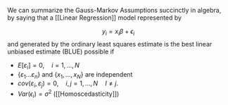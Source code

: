 We can summarize the Gauss-Markov Assumptions succinctly in algebra, by saying that a [[Linear Regression]] model represented by

$$
y_{i } = x_{i}\beta + \epsilon_{i}
$$
and generated by the ordinary least squares estimate is the best linear unbiased estimate (BLUE) possible if
- $E[{ε_i}] = 0, \quad i = 1, … , N$
- $\{ε_1…ε_n\}$ and $\{x_1,…,x_N\}$ are independent
- $cov({ε_i, ε_j}) = 0, \quad i, j = 1,…, N \quad I ≠ j.$
- $Var(\epsilon_{i}) = \sigma^{2}$ ([[Homoscedasticity]])